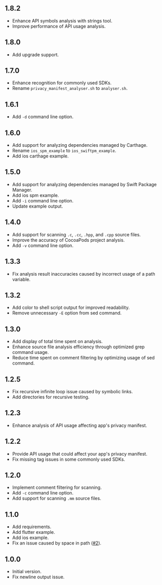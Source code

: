 ## 1.8.2
- Enhance API symbols analysis with strings tool.
- Improve performance of API usage analysis.

## 1.8.0
- Add upgrade support.

## 1.7.0
- Enhance recognition for commonly used SDKs.
- Rename `privacy_manifest_analyser.sh` to `analyser.sh`.

## 1.6.1
- Add `-d` command line option.

## 1.6.0
- Add support for analyzing dependencies managed by Carthage.
- Rename `ios_spm_example` to `ios_swiftpm_example`.
- Add ios carthage example.

## 1.5.0
- Add support for analyzing dependencies managed by Swift Package Manager.
- Add ios spm example.
- Add `-i` command line option.
- Update example output.

## 1.4.0
- Add support for scanning `.c`, `.cc`, `.hpp`, and `.cpp` source files.
- Improve the accuracy of CocoaPods project analysis.
- Add `-v` command line option.

## 1.3.3
- Fix analysis result inaccuracies caused by incorrect usage of a path variable.

## 1.3.2
- Add color to shell script output for improved readability.
- Remove unnecessary `-E` option from sed command.

## 1.3.0
- Add display of total time spent on analysis.
- Enhance source file analysis efficiency through optimized grep command usage.
- Reduce time spent on comment filtering by optimizing usage of sed command.

## 1.2.5
- Fix recursive infinite loop issue caused by symbolic links.
- Add directories for recursive testing.

## 1.2.3
- Enhance analysis of API usage affecting app's privacy manifest.

## 1.2.2
- Provide API usage that could affect your app's privacy manifest.
- Fix missing tag issues in some commonly used SDKs.

## 1.2.0
- Implement comment filtering for scanning.
- Add `-c` command line option.
- Add support for scanning `.mm` source files.

## 1.1.0
- Add requirements.
- Add flutter example.
- Add ios example.
- Fix an issue caused by space in path ([#2](https://github.com/crasowas/app_store_required_privacy_manifest_analyser/issues/2)).

## 1.0.0
- Initial version.
- Fix newline output issue.